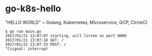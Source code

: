 # go-k8s-hello
"HELLO WORLD" ~ Golang, Kubernetes, Microservice, GCP, CircleCI

```
$ go run main.go 
2017/01/21 13:07:07 starting, will listen on port 8080
2017/01/21 13:07:18 GET: /
2017/01/21 13:07:33 POST: /
^Csignal: interrupt
```